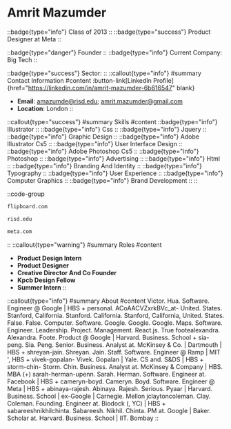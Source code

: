 # Amrit Mazumder
::badge{type="info"}
Class of 2013
::
::badge{type="success"}
Product Designer at Meta
::

::badge{type="danger"}
Founder
::
::badge{type="info"}
Current Company: Big Tech
::

::badge{type="success"}
Sector: 
::
::callout{type="info"}
#summary
Contact Information
#content
:button-link[LinkedIn Profile]{href="https://linkedin.com/in/amrit-mazumder-6b616547" blank}
- **Email**: amazumde@risd.edu; amrit.mazumder@gmail.com
- **Location**: London
::

::callout{type="success"}
#summary
Skills
#content
::badge{type="info"}
Illustrator
::
::badge{type="info"}
Css
::
::badge{type="info"}
Jquery
::
::badge{type="info"}
Graphic Design
::
::badge{type="info"}
Adobe Illustrator Cs5
::
::badge{type="info"}
User Interface Design
::
::badge{type="info"}
Adobe Photoshop Cs5
::
::badge{type="info"}
Photoshop
::
::badge{type="info"}
Advertising
::
::badge{type="info"}
Html
::
::badge{type="info"}
Branding And Identity
::
::badge{type="info"}
Typography
::
::badge{type="info"}
User Experience
::
::badge{type="info"}
Computer Graphics
::
::badge{type="info"}
Brand Development
::
::

::code-group
```bash [Flipboard]
flipboard.com
```
```bash [Rhode Island School of Design]
risd.edu
```
```bash [Meta]
meta.com
```
::
::callout{type="warning"}
#summary
Roles
#content
- **Product Design Intern**
- **Product Designer**
- **Creative Director And Co Founder**
- **Kpcb Design Fellow**
- **Summer Intern**
::

::callout{type="info"}
#summary
About
#content
Victor. Hua. Software. Engineer @ Google | HBS + personal. ACoAACVZxrkBVc_at- United. States. Stanford, California. Stanford. California. Stanford, California, United. States. False. False. Computer. Software. Google. Google. Google. Maps. Software. Engineer. Leadership. Project. Management. React.js. True footealexandra. Alexandra. Foote. Product @ Google | Harvard. Business. School + sia-peng. Sia. Peng. Senior. Business. Analyst at. McKinsey & Co. | Dartmouth | HBS + shreyan-jain. Shreyan. Jain. Staff. Software. Engineer @ Ramp | MIT ', HBS + vivek-gopalan- Vivek. Gopalan | Yale. CS and. S&DS | HBS + storm-chin- Storm. Chin. Business. Analyst at. McKinsey & Company | HBS. MBA (+) sarah-herman-upenn. Sarah. Herman. Software. Engineer at. Facebook | HBS + cameryn-boyd. Cameryn. Boyd. Software. Engineer @ Meta | HBS + abinaya-rajesh. Abinaya. Rajesh. Serious. Pyaar | Harvard. Business. School | ex-Google | Carnegie. Mellon jclaytoncoleman. Clay. Coleman. Founding. Engineer at. Biodock (, YC) | HBS + sabareeshnikhilchinta. Sabareesh. Nikhil. Chinta. PM at. Google | Baker. Scholar at. Harvard. Business. School | IIT. Bombay
::
